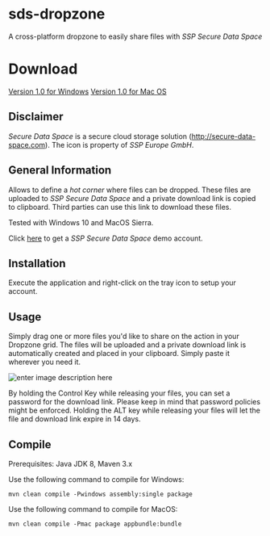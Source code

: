 # sds-dropzone
A cross-platform dropzone to easily share files with *SSP Secure Data Space*

# Download
[Version 1.0 for Windows](https://github.com/michaelnetter/sds-dropzone/releases/download/1.0/Dropzone-1.0.0.exe)
[Version 1.0 for Mac OS](https://github.com/michaelnetter/sds-dropzone/releases/download/1.0/dropzone-client-1.0.0.dmg)

## Disclaimer
*Secure Data Space* is a secure cloud storage solution (http://secure-data-space.com). The icon is property of *SSP Europe GmbH*.

## General Information
Allows to define a *hot corner* where files can be dropped. These files are uploaded to *SSP Secure Data Space* and a private download link is copied to clipboard. Third parties can use this link to download these files.

Tested with Windows 10 and MacOS Sierra.

Click <a href="https://www.secure-data-space.com/en/service/free-trial/"> here</a>  to get a *SSP Secure Data Space* demo account.

## Installation
Execute the application and right-click on the tray icon to setup your account.

## Usage
Simply drag one or more files you'd like to share on the action in your Dropzone grid. The files will be uploaded and a private download link is automatically created and placed in your clipboard. Simply paste it wherever you need it.

![enter image description here](http://michaelnetter.com/sds-dropzone/github_screenshot.png)

By holding the Control Key while releasing your files, you can set a password for the download link. Please keep in mind that password policies might be enforced. Holding the ALT key while releasing your files will let the file and download link expire in 14 days.

## Compile
Prerequisites: Java JDK 8, Maven 3.x

Use the following command to compile for Windows:

    mvn clean compile -Pwindows assembly:single package

Use the following command to compile for MacOS:

    mvn clean compile -Pmac package appbundle:bundle